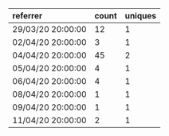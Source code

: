 | referrer          | count | uniques |
| :---------------- | :---- | :------ |
| 29/03/20 20:00:00 | 12    | 1       |
| 02/04/20 20:00:00 | 3     | 1       |
| 04/04/20 20:00:00 | 45    | 2       |
| 05/04/20 20:00:00 | 4     | 1       |
| 06/04/20 20:00:00 | 4     | 1       |
| 08/04/20 20:00:00 | 1     | 1       |
| 09/04/20 20:00:00 | 1     | 1       |
| 11/04/20 20:00:00 | 2     | 1       |